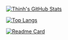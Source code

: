 [![Thinh's GitHub Stats](https://github-readme-stats.vercel.app/api?username=lethinh73&show_icons=true)](https://github.com/lethinh73)

[![Top Langs](https://github-readme-stats.vercel.app/api/top-langs/?username=lethinh73)](https://github.com/lethinh73)

[![Readme Card](https://github-readme-stats.vercel.app/api/pin/?username=lethinh73&repo=unit_converter)](https://github.com/lethinh73/unit_converter)
